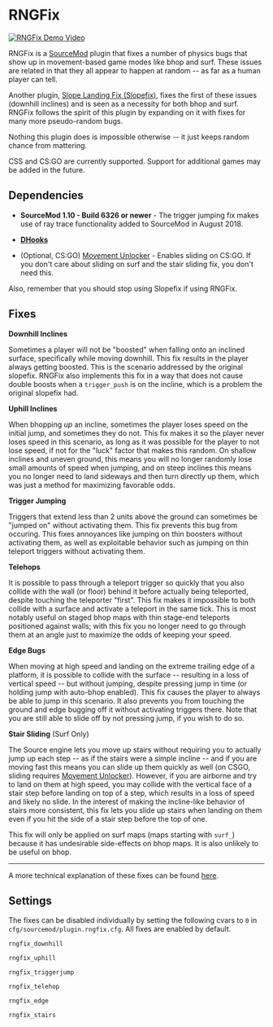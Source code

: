 # RNGFix

[![RNGFix Demo Video](https://i.imgur.com/YYm16Qh.png)](https://www.youtube.com/watch?v=PlMjHAQ90G8)

RNGFix is a [SourceMod](https://www.sourcemod.net/about.php) plugin that fixes a number of physics bugs that show up in movement-based game modes like bhop and surf. These issues are related in that they all appear to happen at random -- as far as a human player can tell.

Another plugin, [Slope Landing Fix (Slopefix)](https://forums.alliedmods.net/showthread.php?p=2322788), fixes the first of these issues (downhill inclines) and is seen as a necessity for both bhop and surf. RNGFix follows the spirit of this plugin by expanding on it with fixes for many more pseudo-random bugs.

Nothing this plugin does is impossible otherwise -- it just keeps random chance from mattering.

CSS and CS:GO are currently supported. Support for additional games may be added in the future.

## Dependencies

* **SourceMod 1.10 - Build 6326 or newer** - The trigger jumping fix makes use of ray trace functionality added to SourceMod in August 2018.

* [**DHooks**](https://forums.alliedmods.net/showthread.php?t=180114)

* (Optional, CS:GO) [Movement Unlocker](https://forums.alliedmods.net/showthread.php?t=255298) - Enables sliding on CS:GO. If you don't care about sliding on surf and the stair sliding fix, you don't need this.

Also, remember that you should stop using Slopefix if using RNGFix.

## Fixes

**Downhill Inclines**

Sometimes a player will not be "boosted" when falling onto an inclined surface, specifically while moving downhill. This fix results in the player always getting boosted. This is the scenario addressed by the original slopefix. RNGFix also implements this fix in a way that does not cause double boosts when a `trigger_push` is on the incline, which is a problem the original slopefix had.


**Uphill Inclines**

When bhopping *up* an incline, sometimes the player loses speed on the initial jump, and sometimes they do not. This fix makes it so the player never loses speed in this scenario, as long as it was possible for the player to not lose speed, if not for the "luck" factor that makes this random. On shallow inclines and uneven ground, this means you will no longer randomly lose small amounts of speed when jumping, and on steep inclines this means you no longer need to land sideways and then turn directly up them, which was just a method for maximizing favorable odds.


**Trigger Jumping**

Triggers that extend less than 2 units above the ground can sometimes be "jumped on" without activating them. This fix prevents this bug from occuring. This fixes annoyances like jumping on thin boosters without activating them, as well as exploitable behavior such as jumping on thin teleport triggers without activating them.


**Telehops**

It is possible to pass through a teleport trigger so quickly that you also collide with the wall (or floor) behind it before actually being teleported, despite touching the teleporter "first". This fix makes it impossible to both collide with a surface and activate a teleport in the same tick. This is most notably useful on staged bhop maps with thin stage-end teleports positioned against walls; with this fix you no longer need to go through them at an angle just to maximize the odds of keeping your speed.


**Edge Bugs**

When moving at high speed and landing on the extreme trailing edge of a platform, it is possible to collide with the surface -- resulting in a loss of vertical speed -- but without jumping, despite pressing jump in time (or holding jump with auto-bhop enabled). This fix causes the player to always be able to jump in this scenario. It also prevents you from touching the ground and edge bugging off it without activating triggers there. Note that you are still able to slide off by not pressing jump, if you wish to do so.

**Stair Sliding** (Surf Only)

The Source engine lets you move up stairs without requiring you to actually jump up each step -- as if the stairs were a simple incline -- and if you are moving fast this means you can slide up them quickly as well (on CSGO, sliding requires [Movement Unlocker](https://forums.alliedmods.net/showthread.php?t=255298)). However, if you are airborne and try to land on them at high speed, you may collide with the vertical face of a stair step before landing on top of a step, which results in a loss of speed and likely no slide. In the interest of making the incline-like behavior of stairs more consistent, this fix lets you slide up stairs when landing on them even if you hit the side of a stair step before the top of one.  

This fix will only be applied on surf maps (maps starting with `surf_`) because it has undesirable side-effects on bhop maps. It is also unlikely to be useful on bhop.

---
A more technical explanation of these fixes can be found [here](tech.md).

## Settings

The fixes can be disabled individually by setting the following cvars to `0` in `cfg/sourcemod/plugin.rngfix.cfg`. All fixes are enabled by default.

`rngfix_downhill`

`rngfix_uphill`

`rngfix_triggerjump`

`rngfix_telehop`

`rngfix_edge`

`rngfix_stairs`
